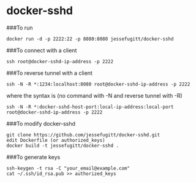 # docker-sshd

###To run
```
docker run -d -p 2222:22 -p 8080:8080 jessefugitt/docker-sshd
```
###To connect with a client
```
ssh root@docker-sshd-ip-address -p 2222
```
###To reverse tunnel with a client
```
ssh -N -R *:1234:localhost:8080 root@docker-sshd-ip-address -p 2222
```
where the syntax is (no command with -N and reverse tunnel with -R)
```
ssh -N -R *:docker-sshd-host-port:local-ip-address:local-port root@docker-sshd-ip-address -p 2222
```

###To modify docker-sshd
```
git clone https://github.com/jessefugitt/docker-sshd.git
edit Dockerfile (or authorized_keys)
docker build -t jessefugitt/docker-sshd .
```

###To generate keys
```
ssh-keygen -t rsa -C "your_email@example.com"
cat ~/.ssh/id_rsa.pub >> authorized_keys
```
